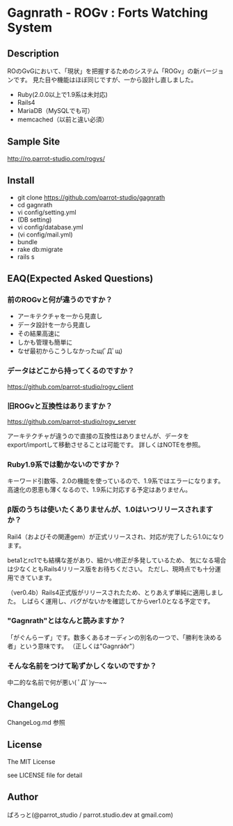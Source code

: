 Gagnrath - ROGv : Forts Watching System
===============

Description
---------------
ROのGvGにおいて、「現状」を把握するためのシステム「ROGv」の新バージョンです。
見た目や機能はほぼ同じですが、一から設計し直しました。

- Ruby(2.0.0以上で1.9系は未対応)
- Rails4
- MariaDB（MySQLでも可）
- memcached（以前と違い必須）

Sample Site
---------------
http://ro.parrot-studio.com/rogvs/

Install
---------------
- git clone https://github.com/parrot-studio/gagnrath
- cd gagnrath
- vi config/setting.yml
- (DB setting)
- vi config/database.yml
- (vi config/mail.yml)
- bundle
- rake db:migrate
- rails s

EAQ(Expected Asked Questions)
---------------
### 前のROGvと何が違うのですか？

- アーキテクチャを一から見直し
- データ設計を一から見直し
- その結果高速に
- しかも管理も簡単に
 - なぜ最初からこうしなかったщ(ﾟДﾟщ)

### データはどこから持ってくるのですか？

https://github.com/parrot-studio/rogv_client

### 旧ROGvと互換性はありますか？

https://github.com/parrot-studio/rogv_server

アーキテクチャが違うので直接の互換性はありませんが、データをexport/importして移動させることは可能です。
詳しくはNOTEを参照。

### Ruby1.9系では動かないのですか？

キーワード引数等、2.0の機能を使っているので、1.9系ではエラーになります。
高速化の恩恵も薄くなるので、1.9系に対応する予定はありません。

### β版のうちは使いたくありませんが、1.0はいつリリースされますか？

Rail4（およびその関連gem）が正式リリースされ、対応が完了したら1.0になります。

beta1とrc1でも結構な差があり、細かい修正が多発しているため、
気になる場合は少なくともRails4リリース版をお待ちください。
ただし、現時点でも十分運用できています。

（ver0.4b）Rails4正式版がリリースされたため、とりあえず単純に適用しました。
しばらく運用し、バグがないかを確認してからver1.0となる予定です。

### "Gagnrath"とはなんと読みますか？

「がぐんらーず」です。数多くあるオーディンの別名の一つで、「勝利を決める者」という意味です。
（正しくは"Gagnráðr"）

### そんな名前をつけて恥ずかしくないのですか？

中二的な名前で何が悪い( ﾟДﾟ)y─~~

ChangeLog
---------------
ChangeLog.md 参照

License
---------------
The MIT License

see LICENSE file for detail

Author
---------------
ぱろっと(@parrot_studio / parrot.studio.dev at gmail.com)
